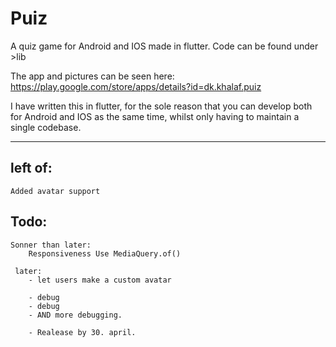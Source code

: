 # Puiz 
A quiz game for Android and IOS made in flutter. Code can be found under >lib

The app and pictures can be seen here: https://play.google.com/store/apps/details?id=dk.khalaf.puiz

I have written this in flutter, for the sole reason that you can develop both for Android and IOS as the same time,
whilst only having to maintain a single codebase. 

----
## left of:
    Added avatar support

## Todo:

    Sonner than later:
        Responsiveness Use MediaQuery.of()

     later:
        - let users make a custom avatar

        - debug
        - debug
        - AND more debugging.

        - Realease by 30. april.




